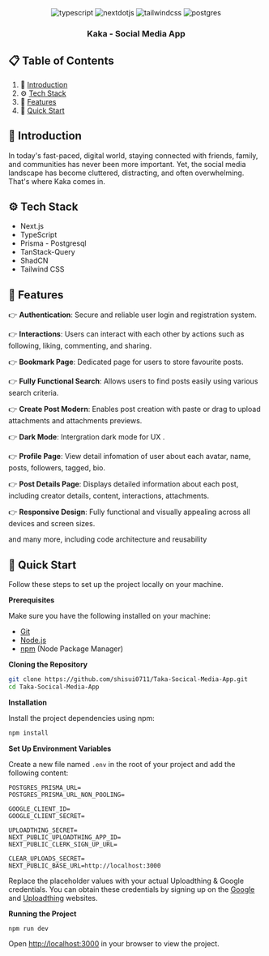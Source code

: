 <div align="center">
  <div>
    <img src="https://img.shields.io/badge/-Typescript-black?style=for-the-badge&logoColor=white&logo=typescript&color=3178C6" alt="typescript" />
    <img src="https://img.shields.io/badge/-Next_._JS-black?style=for-the-badge&logoColor=white&logo=nextdotjs&color=000000" alt="nextdotjs" />
    <img src="https://img.shields.io/badge/-Tailwind_CSS-black?style=for-the-badge&logoColor=white&logo=tailwindcss&color=06B6D4" alt="tailwindcss" />
    <img src="https://img.shields.io/badge/postgresql-4169e1?style=for-the-badge&logo=postgresql&logoColor=white" alt="postgres" />
  </div>

  <h3 align="center">Kaka - Social Media App</h3>
</div>

## 📋 <a name="table">Table of Contents</a>

1. 🤖 [Introduction](#introduction)
2. ⚙️ [Tech Stack](#tech-stack)
3. 🔋 [Features](#features)
4. 🤸 [Quick Start](#quick-start)


## <a name="introduction">🤖 Introduction</a>

In today's fast-paced, digital world, staying connected with friends, family, and communities has never been more important. Yet, the social media landscape has become cluttered, distracting, and often overwhelming. That's where Kaka comes in.

## <a name="tech-stack">⚙️ Tech Stack</a>

- Next.js
- TypeScript
- Prisma - Postgresql
- TanStack-Query
- ShadCN
- Tailwind CSS

## <a name="features">🔋 Features</a>

👉 **Authentication**: Secure and reliable user login and registration system.

👉 **Interactions**: Users can interact with each other by actions such as following, liking, commenting, and sharing.

👉 **Bookmark Page**: Dedicated page for users to store favourite posts.

👉 **Fully Functional Search**: Allows users to find posts easily using various search criteria.

👉 **Create Post Modern**: Enables post creation with paste or drag to upload attachments and attachments previews.

👉 **Dark Mode**: Intergration dark mode for UX .

👉 **Profile Page**: View detail infomation of user about each avatar, name, posts, followers, tagged, bio.

👉 **Post Details Page**: Displays detailed information about each post, including creator details, content, interactions, attachments.

👉 **Responsive Design**: Fully functional and visually appealing across all devices and screen sizes.

and many more, including code architecture and reusability

## <a name="quick-start">🤸 Quick Start</a>

Follow these steps to set up the project locally on your machine.

**Prerequisites**

Make sure you have the following installed on your machine:

- [Git](https://git-scm.com/)
- [Node.js](https://nodejs.org/en)
- [npm](https://www.npmjs.com/) (Node Package Manager)

**Cloning the Repository**

```bash
git clone https://github.com/shisui0711/Taka-Socical-Media-App.git
cd Taka-Socical-Media-App
```

**Installation**

Install the project dependencies using npm:

```bash
npm install
```

**Set Up Environment Variables**

Create a new file named `.env` in the root of your project and add the following content:

```env
POSTGRES_PRISMA_URL=
POSTGRES_PRISMA_URL_NON_POOLING=

GOOGLE_CLIENT_ID=
GOOGLE_CLIENT_SECRET=

UPLOADTHING_SECRET=
NEXT_PUBLIC_UPLOADTHING_APP_ID=
NEXT_PUBLIC_CLERK_SIGN_UP_URL=

CLEAR_UPLOADS_SECRET=
NEXT_PUBLIC_BASE_URL=http://localhost:3000

```

Replace the placeholder values with your actual Uploadthing & Google credentials. You can obtain these credentials by signing up on the [Google](https://cloud.google.com/) and [Uploadthing](https://uploadthing.com/) websites.

**Running the Project**

```bash
npm run dev
```

Open [http://localhost:3000](http://localhost:3000) in your browser to view the project.

